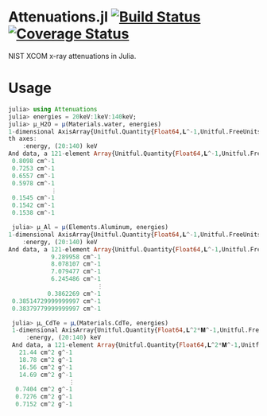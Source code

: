 # Attenuations.jl [![Build Status](https://travis-ci.org/kczimm/Attenuations.jl.svg?branch=master)](https://travis-ci.org/kczimm/Attenuations.jl) [![Coverage Status](https://coveralls.io/repos/github/kczimm/Attenuations.jl/badge.svg?branch=master)](https://coveralls.io/github/kczimm/Attenuations.jl?branch=master)
NIST XCOM x-ray attenuations in Julia.

# Usage
```julia
julia> using Attenuations
julia> energies = 20keV:1keV:140keV;
julia> μ_H2O = μ(Materials.water, energies)
1-dimensional AxisArray{Unitful.Quantity{Float64,𝐋^-1,Unitful.FreeUnits{(cm^-1,),𝐋^-1,nothing}},1,...} wi
th axes:
    :energy, (20:140) keV
And data, a 121-element Array{Unitful.Quantity{Float64,𝐋^-1,Unitful.FreeUnits{(cm^-1,),𝐋^-1,nothing}},1}:
 0.8098 cm^-1
 0.7253 cm^-1
 0.6557 cm^-1
 0.5978 cm^-1
            ⋮
 0.1545 cm^-1
 0.1542 cm^-1
 0.1538 cm^-1

 julia> μ_Al = μ(Elements.Aluminum, energies)
1-dimensional AxisArray{Unitful.Quantity{Float64,𝐋^-1,Unitful.FreeUnits{(cm^-1,),𝐋^-1,nothing}},1,...} with axes:
    :energy, (20:140) keV
And data, a 121-element Array{Unitful.Quantity{Float64,𝐋^-1,Unitful.FreeUnits{(cm^-1,),𝐋^-1,nothing}},1}:
            9.289958 cm^-1
            8.078107 cm^-1
            7.079477 cm^-1
            6.245486 cm^-1
                         ⋮
           0.3862269 cm^-1
 0.38514729999999997 cm^-1
 0.38379779999999997 cm^-1

 julia> μᵨ_CdTe = μᵨ(Materials.CdTe, energies)
 1-dimensional AxisArray{Unitful.Quantity{Float64,𝐋^2*𝐌^-1,Unitful.FreeUnits{(g^-1, cm^2),𝐋^2*𝐌^-1,nothing}},1,...} with axes:
     :energy, (20:140) keV
 And data, a 121-element Array{Unitful.Quantity{Float64,𝐋^2*𝐌^-1,Unitful.FreeUnits{(g^-1, cm^2),𝐋^2*𝐌^-1,nothing}},1}:
   21.44 cm^2 g^-1
   18.78 cm^2 g^-1
   16.56 cm^2 g^-1
   14.69 cm^2 g^-1
                 ⋮
  0.7404 cm^2 g^-1
  0.7276 cm^2 g^-1
  0.7152 cm^2 g^-1
```
